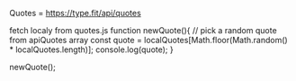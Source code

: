 Quotes = https://type.fit/api/quotes

fetch localy from quotes.js
function newQuote(){
    // pick a random quote from apiQuotes array
    const quote = localQuotes[Math.floor(Math.random() * localQuotes.length)];
    console.log(quote);
}

newQuote();